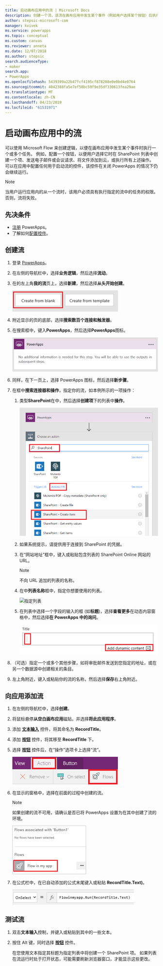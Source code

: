 ```yaml
---
title: 启动画布应用中的流 | Microsoft Docs
description: 创建一个流，该流在画布应用中发生某个事件（例如用户选择某个按钮）后执行一个或多个任务。
author: stepsic-microsoft-com
manager: kvivek
ms.service: powerapps
ms.topic: conceptual
ms.custom: canvas
ms.reviewer: anneta
ms.date: 12/07/2018
ms.author: stepsic
search.audienceType:
- maker
search.app:
- PowerApps
ms.openlocfilehash: 5439399a22b47fcf4195cf878208e0e0bd4e0764
ms.sourcegitcommit: 4042388fa5e7ef50bc59f9e35df330613fea29ae
ms.translationtype: MT
ms.contentlocale: zh-CN
ms.lasthandoff: 04/23/2019
ms.locfileid: "61531971"
---
```

# <a name="start-a-flow-in-a-canvas-app"></a>启动画布应用中的流

可以使用 Microsoft Flow 来创建逻辑，以便在画布应用中发生某个事件时执行一个或多个任务。 例如，配置一个按钮，以便用户选择它时在 SharePoint 列表中创建一个项、发送电子邮件或会议请求、将文件添加到云，或执行所有上述操作。 可以在应用中配置任何用于启动流的控件，该控件在关闭 PowerApps 的情况下仍会继续运行。

> [!NOTE]
> 当用户运行应用内的从一个流时，该用户必须具有执行指定的流中的任务的权限。 否则，流将失败。

## <a name="prerequisites"></a>先决条件

- [注册](../signup-for-powerapps.md) PowerApps。
- 了解如何[配置控件](add-configure-controls.md)。

## <a name="create-a-flow"></a>创建流

1. 登录 [PowerApps](http://web.powerapps.com?utm_source=padocs&utm_medium=linkinadoc&utm_campaign=referralsfromdoc)。

1. 在左侧的导航栏中，选择**业务逻辑**，然后选择**流动**。

1. 在的左上角**我的流**页上，选择**新建**，然后选择**从头开始创建**。

    ![用于在不使用模板的情况下创建流的选项](./media/using-logic-flows/create-from-blank.png)

1. 附近显示的页的底部，选择**搜索数百个连接和触发器**。

1. 在搜索框中，键入**PowerApps**，然后选择**PowerApps**图标。

    ![创建 PowerApps 触发器](./media/using-logic-flows/set-trigger.png)
    
1. 同样，在下一页上，选择 PowerApps 图标，然后选择**新步骤**。

1. 在框中**搜索连接器和操作**，指定你的流，如本例所示的一项操作：

   1. 类型**SharePoint**在中，然后选择**创建项**下的列表中**操作**。

       ![用于创建 SharePoint 项的选项](./media/using-logic-flows/create-sharepoint-item.png)

   1. 如果系统提示，请提供用于连接到 SharePoint 的凭据。

   1. 在“网站地址”框中，键入或粘贴包含列表的 SharePoint Online 网站的 URL。

       > [!NOTE]
       > 不向 URL 追加的列表的名称。

   1. 在中**列表名称**框中，指定你想要使用的列表。
   
       ![指定列表](./media/using-logic-flows/list-fields.png)

   1. 在列表中选择一个字段的输入的框 (如**标题**)，选择**查看更多**在动态内容窗格中，然后选择**在 PowerApps 中的询问**。 

       ![将“在 PowerApps 中询问”参数添加到“标题”字段](./media/using-logic-flows/ask-in-powerapps.png)

1. （可选）指定一个或多个其他步骤，如将审批邮件发送到您指定的地址，或在另一个数据源中创建相关的条目。

1. 左上角附近，键入或粘贴你的流的名称，然后选择**保存**右上角附近。

## <a name="add-a-flow-to-an-app"></a>向应用添加流
1. 在左侧的导航栏中，选择**创建**。

1. 将鼠标悬停**从空白画布应用**磁贴，并选择**将此应用程序**。

1. 添加 **[文本输入](controls/control-text-input.md)** 控件，将其命名为 **RecordTitle**。

1. 添加 **[按钮](controls/control-button.md)** 控件，将其移至 **RecordTitle** 下。

1. 选择 **[按钮](controls/control-button.md)** 控件后，在“操作”选项卡上选择“流”。

    ![“操作”选项卡上的“流”选项](./media/using-logic-flows/action-tab.png)

1. 在显示的窗格中，选择在前面的过程中创建的流。

    > [!NOTE]
   > 如果创建的流不可用，请确认是否已将 PowerApps 设置为在其中创建了流的环境。

    ![从自定义窗格添加流](./media/using-logic-flows/add-flow-from-pane.png)

1. 在公式栏中，在已自动添加的公式末尾键入或粘贴 **RecordTitle.Text)**。

    ![包含流的 OnSelect 属性](./media/using-logic-flows/onselect-with-flow.png)

## <a name="test-the-flow"></a>测试流
1. 双击**文本输入**控制，并键入或粘贴到其中的一些文本。

1. 按住 Alt 键，同时选择 **[按钮](controls/control-button.md)** 控件。

    在您使用文本指定其标题为指定列表中将创建一个 SharePoint 项。 如果列表在流运行时处于打开状态，可能需要刷新浏览器窗口，才能显示这些更改。
